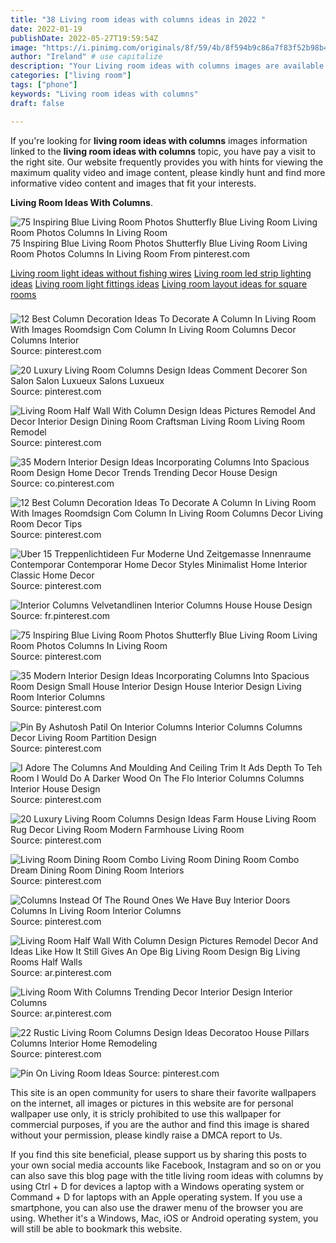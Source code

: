 ```yaml
---
title: "38 Living room ideas with columns ideas in 2022 "
date: 2022-01-19
publishDate: 2022-05-27T19:59:54Z
image: "https://i.pinimg.com/originals/8f/59/4b/8f594b9c86a7f83f52b98b4b4e485439.jpg"
author: "Ireland" # use capitalize
description: "Your Living room ideas with columns images are available. Living room ideas with columns are a topic that is being searched for and liked by netizens now. You can Download the Living room ideas with columns files here. Get all royalty-free photos."
categories: ["living room"]
tags: ["phone"]
keywords: "Living room ideas with columns"
draft: false

---
```


If you're looking for **living room ideas with columns** images information linked to the **living room ideas with columns** topic, you have pay a visit to the right  site.  Our website frequently  provides you with  hints  for viewing  the maximum  quality video and image  content, please kindly hunt and find more informative video content and images  that fit your interests.

**Living Room Ideas With Columns**. 

![75 Inspiring Blue Living Room Photos Shutterfly Blue Living Room Living Room Photos Columns In Living Room](https://i.pinimg.com/564x/d6/42/56/d642567f7942da85a63c0c397e54db6b.jpg "75 Inspiring Blue Living Room Photos Shutterfly Blue Living Room Living Room Photos Columns In Living Room")
75 Inspiring Blue Living Room Photos Shutterfly Blue Living Room Living Room Photos Columns In Living Room From pinterest.com

[Living room light ideas without fishing wires](/living-room-light-ideas-without-fishing-wires/)
[Living room led strip lighting ideas](/living-room-led-strip-lighting-ideas/)
[Living room light fittings ideas](/living-room-light-fittings-ideas/)
[Living room layout ideas for square rooms](/living-room-layout-ideas-for-square-rooms/)



### 

 


![12 Best Column Decoration Ideas To Decorate A Column In Living Room With Images Roomdsign Com Column In Living Room Columns Decor Columns Interior](https://i.pinimg.com/736x/77/d7/92/77d792b8ab5b7ef6931ed9d0d7e55a8c.jpg "12 Best Column Decoration Ideas To Decorate A Column In Living Room With Images Roomdsign Com Column In Living Room Columns Decor Columns Interior")
Source: pinterest.com

 

![20 Luxury Living Room Columns Design Ideas Comment Decorer Son Salon Salon Luxueux Salons Luxueux](https://i.pinimg.com/originals/e7/c5/69/e7c5697ad91ced04d06787104ad3d53f.jpg "20 Luxury Living Room Columns Design Ideas Comment Decorer Son Salon Salon Luxueux Salons Luxueux")
Source: pinterest.com

 

![Living Room Half Wall With Column Design Ideas Pictures Remodel And Decor Interior Design Dining Room Craftsman Living Room Living Room Remodel](https://i.pinimg.com/736x/aa/17/c5/aa17c5a6b5e9754df1b89ab01347b68d--half-walls-traditional-living-rooms.jpg "Living Room Half Wall With Column Design Ideas Pictures Remodel And Decor Interior Design Dining Room Craftsman Living Room Living Room Remodel")
Source: pinterest.com

 

![35 Modern Interior Design Ideas Incorporating Columns Into Spacious Room Design Home Decor Trends Trending Decor House Design](https://i.pinimg.com/originals/8e/09/ff/8e09ff4b86bb2602b7340625c57545c0.jpg "35 Modern Interior Design Ideas Incorporating Columns Into Spacious Room Design Home Decor Trends Trending Decor House Design")
Source: co.pinterest.com

 

![12 Best Column Decoration Ideas To Decorate A Column In Living Room With Images Roomdsign Com Column In Living Room Columns Decor Living Room Decor Tips](https://i.pinimg.com/originals/c0/04/c9/c004c95be3aa6408faaae21f5177ef41.jpg "12 Best Column Decoration Ideas To Decorate A Column In Living Room With Images Roomdsign Com Column In Living Room Columns Decor Living Room Decor Tips")
Source: pinterest.com

 

![Uber 15 Treppenlichtideen Fur Moderne Und Zeitgemasse Innenraume Contemporar Contemporar Home Decor Styles Minimalist Home Interior Classic Home Decor](https://i.pinimg.com/736x/52/62/98/526298e52876d00f87105989e1c97e49.jpg "Uber 15 Treppenlichtideen Fur Moderne Und Zeitgemasse Innenraume Contemporar Contemporar Home Decor Styles Minimalist Home Interior Classic Home Decor")
Source: pinterest.com

 

![Interior Columns Velvetandlinen Interior Columns House House Design](https://i.pinimg.com/originals/9d/0d/12/9d0d12a76b1ed9bac0d4227a3ac54e95.jpg "Interior Columns Velvetandlinen Interior Columns House House Design")
Source: fr.pinterest.com

 

![75 Inspiring Blue Living Room Photos Shutterfly Blue Living Room Living Room Photos Columns In Living Room](https://i.pinimg.com/564x/d6/42/56/d642567f7942da85a63c0c397e54db6b.jpg "75 Inspiring Blue Living Room Photos Shutterfly Blue Living Room Living Room Photos Columns In Living Room")
Source: pinterest.com

 

![35 Modern Interior Design Ideas Incorporating Columns Into Spacious Room Design Small House Interior Design House Interior Design Living Room Interior Columns](https://i.pinimg.com/736x/9c/26/1d/9c261de830f86ceae49db7a4d23cf217--modern-interior-design-modern-interiors.jpg "35 Modern Interior Design Ideas Incorporating Columns Into Spacious Room Design Small House Interior Design House Interior Design Living Room Interior Columns")
Source: pinterest.com

 

![Pin By Ashutosh Patil On Interior Columns Interior Columns Columns Decor Living Room Partition Design](https://i.pinimg.com/236x/0a/dc/1f/0adc1f2fd1f1a553d006b3c4e5168a1b.jpg "Pin By Ashutosh Patil On Interior Columns Interior Columns Columns Decor Living Room Partition Design")
Source: pinterest.com

 

![I Adore The Columns And Moulding And Ceiling Trim It Ads Depth To Teh Room I Would Do A Darker Wood On The Flo Interior Columns Columns Interior House Design](https://i.pinimg.com/originals/20/fa/b0/20fab0fedc2ba85b0e67e5408fe35865.jpg "I Adore The Columns And Moulding And Ceiling Trim It Ads Depth To Teh Room I Would Do A Darker Wood On The Flo Interior Columns Columns Interior House Design")
Source: pinterest.com

 

![20 Luxury Living Room Columns Design Ideas Farm House Living Room Rug Decor Living Room Modern Farmhouse Living Room](https://i.pinimg.com/originals/1b/cc/05/1bcc051d159428cb1a0faf0d6e0a03c9.jpg "20 Luxury Living Room Columns Design Ideas Farm House Living Room Rug Decor Living Room Modern Farmhouse Living Room")
Source: pinterest.com

 

![Living Room Dining Room Combo Living Room Dining Room Combo Dream Dining Room Dining Room Interiors](https://i.pinimg.com/originals/ef/50/ee/ef50eea699ac4b56b61ec47fa1127345.jpg "Living Room Dining Room Combo Living Room Dining Room Combo Dream Dining Room Dining Room Interiors")
Source: pinterest.com

 

![Columns Instead Of The Round Ones We Have Buy Interior Doors Columns In Living Room Interior Columns](https://i.pinimg.com/originals/e2/b8/e9/e2b8e9dcab4b6204f4993b3ddb321fae.jpg "Columns Instead Of The Round Ones We Have Buy Interior Doors Columns In Living Room Interior Columns")
Source: pinterest.com

 

![Living Room Half Wall With Column Design Pictures Remodel Decor And Ideas Like How It Still Gives An Ope Big Living Room Design Big Living Rooms Half Walls](https://i.pinimg.com/originals/f7/bb/04/f7bb04899179cc33a500759ff78f6d50.jpg "Living Room Half Wall With Column Design Pictures Remodel Decor And Ideas Like How It Still Gives An Ope Big Living Room Design Big Living Rooms Half Walls")
Source: ar.pinterest.com

 

![Living Room With Columns Trending Decor Interior Design Interior Columns](https://i.pinimg.com/originals/c7/90/30/c79030f897c90f564c07254db9c263d3.jpg "Living Room With Columns Trending Decor Interior Design Interior Columns")
Source: ar.pinterest.com

 

![22 Rustic Living Room Columns Design Ideas Decoratoo House Pillars Columns Interior Home Remodeling](https://i.pinimg.com/originals/df/cf/0a/dfcf0a949680c857f8c2e3456e1148ad.jpg "22 Rustic Living Room Columns Design Ideas Decoratoo House Pillars Columns Interior Home Remodeling")
Source: pinterest.com

 

![Pin On Living Room Ideas](https://i.pinimg.com/originals/8f/59/4b/8f594b9c86a7f83f52b98b4b4e485439.jpg "Pin On Living Room Ideas")
Source: pinterest.com

 

This site is an open community for users to share their favorite wallpapers on the internet, all images or pictures in this website are for personal wallpaper use only, it is stricly prohibited to use this wallpaper for commercial purposes, if you are the author and find this image is shared without your permission, please kindly raise a DMCA report to Us.

If you find this site beneficial, please support us by sharing this posts to your own social media accounts like Facebook, Instagram and so on or you can also save this blog page with the title living room ideas with columns by using Ctrl + D for devices a laptop with a Windows operating system or Command + D for laptops with an Apple operating system. If you use a smartphone, you can also use the drawer menu of the browser you are using. Whether it's a Windows, Mac, iOS or Android operating system, you will still be able to bookmark this website.
